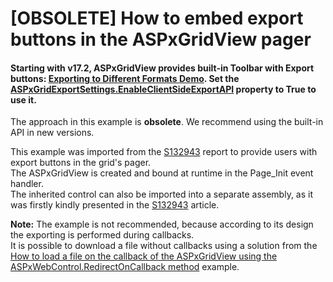 # [OBSOLETE] How to embed export buttons in the ASPxGridView pager

#### Starting with v17.2, ASPxGridView provides built-in Toolbar with Export buttons: [Exporting to Different Formats Demo](https://demos.devexpress.com/ASPxGridViewDemos/Exporting/Exporting.aspx). Set the [ASPxGridExportSettings.EnableClientSideExportAPI](https://documentation.devexpress.com/AspNet/DevExpress.Web.ASPxGridExportSettings.EnableClientSideExportAPI.property) property to True to use it. 

 The approach in this example is **obsolete**. We recommend using the built-in API in new versions.

<p>This example was imported from the <a href="https://www.devexpress.com/Support/Center/p/S132943">S132943</a> report to provide users with export buttons in the grid's pager.<br />
The ASPxGridView is created and bound at runtime in the Page_Init event handler.<br />
The inherited control can also be imported into a separate assembly, as it was firstly kindly presented in the <a href="https://www.devexpress.com/Support/Center/p/S132943">S132943</a> article.</p><p><strong>Note:</strong> The example is not recommended, because according to its design the exporting is performed during callbacks.<br />
It is possible to download a file without callbacks using a solution from the <a href="https://www.devexpress.com/Support/Center/p/E2577">How to load a file on the callback of the ASPxGridView using the ASPxWebControl.RedirectOnCallback method</a> example.</p>

<br/>


